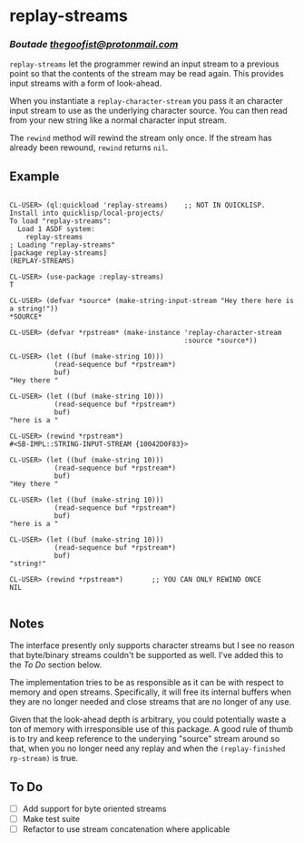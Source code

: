 # replay-streams
### _Boutade <thegoofist@protonmail.com>_

`replay-streams` let the programmer rewind an input stream to a previous point
so that the contents of the stream may be read again. This provides input
streams with a form of look-ahead.

When you instantiate a `replay-character-stream` you pass it an character input
stream to use as the underlying character source. You can then read from your
new string like a normal character input stream.

The `rewind` method will rewind the stream only once. If the stream has already
been rewound, `rewind` returns `nil`.

## Example

```

CL-USER> (ql:quickload 'replay-streams)    ;; NOT IN QUICKLISP. Install into quicklisp/local-projects/
To load "replay-streams":
  Load 1 ASDF system:
    replay-streams
; Loading "replay-streams"
[package replay-streams]
(REPLAY-STREAMS)

CL-USER> (use-package :replay-streams)
T

CL-USER> (defvar *source* (make-string-input-stream "Hey there here is a string!"))
*SOURCE*

CL-USER> (defvar *rpstream* (make-instance 'replay-character-stream 
                                           :source *source*))
                                           
CL-USER> (let ((buf (make-string 10)))
           (read-sequence buf *rpstream*)
           buf)
"Hey there "

CL-USER> (let ((buf (make-string 10)))
           (read-sequence buf *rpstream*)
           buf)
"here is a "

CL-USER> (rewind *rpstream*)
#<SB-IMPL::STRING-INPUT-STREAM {10042D0F83}>

CL-USER> (let ((buf (make-string 10)))
           (read-sequence buf *rpstream*)
           buf)
"Hey there "

CL-USER> (let ((buf (make-string 10)))
           (read-sequence buf *rpstream*)
           buf)
"here is a "

CL-USER> (let ((buf (make-string 10)))
           (read-sequence buf *rpstream*)
           buf)
"string!   "

CL-USER> (rewind *rpstream*)       ;; YOU CAN ONLY REWIND ONCE
NIL


```

## Notes

The interface presently only supports character streams but I see no reason that
byte/binary streams couldn't be supported as well. I've added this to the *To Do* 
section below.  

The implementation tries to be as responsible as it can be with respect to
memory and open streams. Specifically, it will free its internal buffers when
they are no longer needed and close streams that are no longer of any use.

Given that the look-ahead depth is arbitrary, you could potentially waste a ton
of memory with irresponsible use of this package. A good rule of thumb is to try
and keep reference to the underying "source" stream around so that, when you no
longer need any replay and when the `(replay-finished rp-stream)` is true.

## To Do

- [ ] Add support for byte oriented streams
- [ ] Make test suite
- [ ] Refactor to use stream concatenation where applicable
